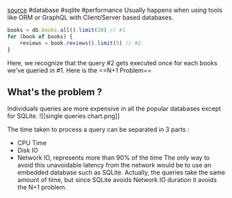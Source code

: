 [source](https://youtu.be/qPfAQY_RahA?feature=shared)
#database #sqlite #performance
Usually happens when using tools like ORM or GraphQL with Client/Server based databases.
```js
books = db.books.all().limit(20) // #1
for (book of books) {
	reviews = book.reviews().limit(5) // #2
}
```

Here, we recognize that the query #2 gets executed once for each books we've queried in #1. Here is the ==N+1 Problem==

## What's the problem ?
Individuals queries are more expensive in all the popular databases except for SQLite.
![[single queries chart.png]]

The time taken to process a query can be separated in 3 parts :
- CPU Time
- Disk IO
- Network IO, represents more than 90% of the time
The only way to avoid this unavoidable latency from the network would be to use an embedded database such as SQLite. 
Actually, the queries take the same amount of time, but since SQLite avoids Network IO duration it avoids the N+1 problem.

